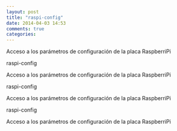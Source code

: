 ```yaml
---
layout: post
title: "raspi-config"
date: 2014-04-03 14:53
comments: true
categories: 
---
```

Acceso a los parámetros de configuración de la placa RaspberriPi

raspi-config 

Acceso a los parámetros de configuración de la placa RaspberriPi

raspi-config 

Acceso a los parámetros de configuración de la placa RaspberriPi

raspi-config 

Acceso a los parámetros de configuración de la placa RaspberriPi

